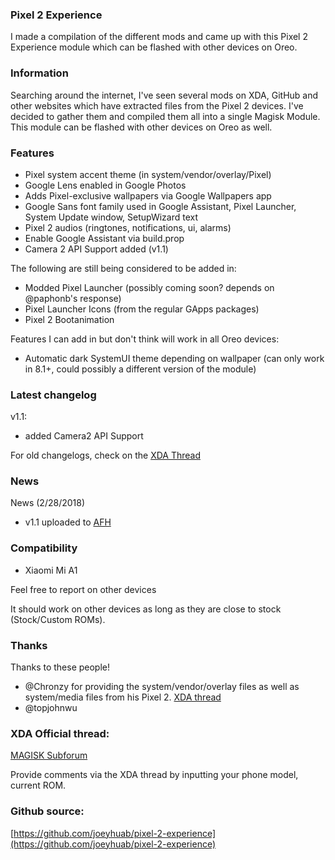 ### Pixel 2 Experience
I made a compilation of the different mods and came up with this Pixel 2 Experience module which can be flashed with other devices on Oreo.

### Information
Searching around the internet, I've seen several mods on XDA, GitHub and other websites which have extracted files from the Pixel 2 devices. I've decided to gather them and compiled them all into a single Magisk Module. This module can be flashed with other devices on Oreo as well.

### Features
- Pixel system accent theme (in system/vendor/overlay/Pixel)
- Google Lens enabled in Google Photos
- Adds Pixel-exclusive wallpapers via Google Wallpapers app
- Google Sans font family used in Google Assistant, Pixel Launcher, System Update window, SetupWizard text
- Pixel 2 audios (ringtones, notifications, ui, alarms)
- Enable Google Assistant via build.prop
- Camera 2 API Support added (v1.1)

The following are still being considered to be added in:

- Modded Pixel Launcher (possibly coming soon? depends on @paphonb's response)
- Pixel Launcher Icons (from the regular GApps packages)
- Pixel 2 Bootanimation

Features I can add in but don't think will work in all Oreo devices:

- Automatic dark SystemUI theme depending on wallpaper (can only work in 8.1+, could possibly a different version of the module)

### Latest changelog
v1.1:
- added Camera2 API Support

For old changelogs, check on the [XDA Thread](https://forum.xda-developers.com/mi-a1/themes/magisk-module-pixel-2-mod-xiaomi-mi-a1-t3750781)

### News
News (2/28/2018)
- v1.1 uploaded to [AFH](https://www.androidfilehost.com/?fid=673956719939822573)

### Compatibility
- Xiaomi Mi A1

Feel free to report on other devices

It should work on other devices as long as they are close to stock (Stock/Custom ROMs).

### Thanks
Thanks to these people!
- @Chronzy for providing the system/vendor/overlay files as well as system/media files from his Pixel 2. [XDA thread](https://forum.xda-developers.com/showpost.php?p=74267243&postcount=14) 
- @topjohnwu

### XDA Official thread:
[MAGISK Subforum](https://forum.xda-developers.com/apps/magisk/module-pixel-2-experience-t3757137/)

Provide comments via the XDA thread by inputting your phone model, current ROM.

### Github source: <br />
[https://github.com/joeyhuab/pixel-2-experience](https://github.com/joeyhuab/pixel-2-experience)
